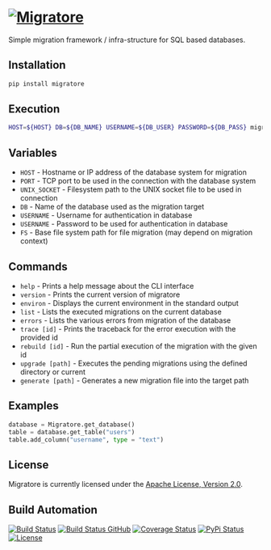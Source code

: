 # [![Migratore](res/logo.png)](http://migratore.hive.pt)

Simple migration framework / infra-structure for SQL based databases.

## Installation

```bash
pip install migratore
```

## Execution

```bash
HOST=${HOST} DB=${DB_NAME} USERNAME=${DB_USER} PASSWORD=${DB_PASS} migratore upgrade
```

## Variables

* `HOST` - Hostname or IP address of the database system for migration
* `PORT` - TCP port to be used in the connection with the database system
* `UNIX_SOCKET` - Filesystem path to the UNIX socket file to be used in connection
* `DB` - Name of the database used as the migration target
* `USERNAME` - Username for authentication in database
* `USERNAME` - Password to be used for authentication in database
* `FS` - Base file system path for file migration (may depend on migration context)

## Commands

* `help` - Prints a help message about the CLI interface
* `version` - Prints the current version of migratore
* `environ` - Displays the current environment in the standard output
* `list` - Lists the executed migrations on the current database
* `errors` - Lists the various errors from migration of the database
* `trace [id]` - Prints the traceback for the error execution with the provided id
* `rebuild [id]` - Run the partial execution of the migration with the given id
* `upgrade [path]` - Executes the pending migrations using the defined directory or current
* `generate [path]` - Generates a new migration file into the target path

## Examples

```python
database = Migratore.get_database()
table = database.get_table("users")
table.add_column("username", type = "text")
```

## License

Migratore is currently licensed under the [Apache License, Version 2.0](http://www.apache.org/licenses/).

## Build Automation

[![Build Status](https://app.travis-ci.com/hivesolutions/migratore.svg?branch=master)](https://travis-ci.com/github/hivesolutions/migratore)
[![Build Status GitHub](https://github.com/hivesolutions/migratore/workflows/Main%20Workflow/badge.svg)](https://github.com/hivesolutions/migratore/actions)
[![Coverage Status](https://coveralls.io/repos/hivesolutions/migratore/badge.svg?branch=master)](https://coveralls.io/r/hivesolutions/migratore?branch=master)
[![PyPi Status](https://img.shields.io/pypi/v/migratore.svg)](https://pypi.python.org/pypi/migratore)
[![License](https://img.shields.io/badge/license-Apache%202.0-blue.svg)](https://www.apache.org/licenses/)
